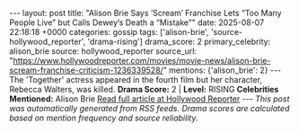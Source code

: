 --- layout: post title: "Alison Brie Says ‘Scream’ Franchise Lets “Too Many People Live” but Calls Dewey’s Death a “Mistake”" date: 2025-08-07 22:18:18 +0000 categories: gossip tags: ['alison-brie', 'source-hollywood_reporter', 'drama-rising'] drama_score: 2 primary_celebrity: alison_brie source: hollywood_reporter source_url: "https://www.hollywoodreporter.com/movies/movie-news/alison-brie-scream-franchise-criticism-1236339528/" mentions: {'alison_brie': 2} --- The 'Together' actress appeared in the fourth film but her character, Rebecca Walters, was killed. **Drama Score:** 2 | **Level:** RISING **Celebrities Mentioned:** Alison Brie [Read full article at Hollywood Reporter](https://www.hollywoodreporter.com/movies/movie-news/alison-brie-scream-franchise-criticism-1236339528/) --- *This post was automatically generated from RSS feeds. Drama scores are calculated based on mention frequency and source reliability.*